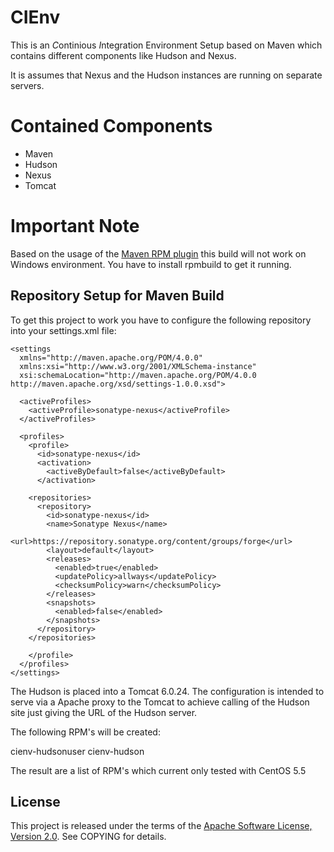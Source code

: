 CIEnv
=====

This is an *C*ontinious *I*ntegration Environment Setup based on Maven which
contains different components like Hudson and Nexus.

It is assumes that Nexus and the Hudson instances are running on separate servers.

Contained Components
====================

* Maven
* Hudson
* Nexus
* Tomcat

Important Note
==============
Based on the usage of the [Maven RPM plugin](http://mojo.codehaus.org/rpm-maven-plugin/) this build will not 
work on Windows environment. You have to install rpmbuild to get it running.

## Repository Setup for Maven Build

To get this project to work you have to configure the following repository
into your settings.xml file:

    <settings
      xmlns="http://maven.apache.org/POM/4.0.0"
      xmlns:xsi="http://www.w3.org/2001/XMLSchema-instance"
      xsi:schemaLocation="http://maven.apache.org/POM/4.0.0 http://maven.apache.org/xsd/settings-1.0.0.xsd">

      <activeProfiles>
        <activeProfile>sonatype-nexus</activeProfile>
      </activeProfiles>

      <profiles>
        <profile>
          <id>sonatype-nexus</id>
          <activation>
            <activeByDefault>false</activeByDefault>
          </activation>

        <repositories>
          <repository>
            <id>sonatype-nexus</id>
            <name>Sonatype Nexus</name>
            <url>https://repository.sonatype.org/content/groups/forge</url>
            <layout>default</layout>
            <releases>
              <enabled>true</enabled>
              <updatePolicy>allways</updatePolicy>
              <checksumPolicy>warn</checksumPolicy>
            </releases>
            <snapshots>
              <enabled>false</enabled>
            </snapshots>
          </repository>
        </repositories>

        </profile>
      </profiles>
    </settings>


The Hudson is placed into a Tomcat 6.0.24. The configuration is intended to
serve via a Apache proxy to the Tomcat to achieve calling of the Hudson site
just giving the URL of the Hudson server.

The following RPM's will be created:

cienv-hudsonuser
cienv-hudson

The result are a list of RPM's which current only tested with CentOS 5.5


## License
This project is released under the terms of the [Apache Software License, Version 2.0](http://www.apache.org/licenses/LICENSE-2.0.html).
See COPYING for details.
